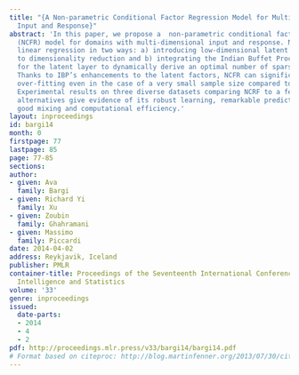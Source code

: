 ```yaml
---
title: "{A Non-parametric Conditional Factor Regression Model for Multi-Dimensional
  Input and Response}"
abstract: 'In this paper, we propose a  non-parametric conditional factor regression
  (NCFR) model for domains with multi-dimensional input and response. NCFR enhances
  linear regression in two ways: a) introducing low-dimensional latent factors leading
  to dimensionality reduction and b) integrating the Indian Buffet Process as prior
  for the latent layer to dynamically derive an optimal number of sparse factors.
  Thanks to IBP’s enhancements to the latent factors, NCFR can significantly avoid
  over-fitting even in the case of a very small sample size compared to the dimensionality.
  Experimental results on three diverse datasets comparing NCRF to a few baseline
  alternatives give evidence of its robust learning, remarkable predictive performance,
  good mixing and computational efficiency.'
layout: inproceedings
id: bargi14
month: 0
firstpage: 77
lastpage: 85
page: 77-85
sections: 
author:
- given: Ava
  family: Bargi
- given: Richard Yi
  family: Xu
- given: Zoubin
  family: Ghahramani
- given: Massimo
  family: Piccardi
date: 2014-04-02
address: Reykjavik, Iceland
publisher: PMLR
container-title: Proceedings of the Seventeenth International Conference on Artificial
  Intelligence and Statistics
volume: '33'
genre: inproceedings
issued:
  date-parts:
  - 2014
  - 4
  - 2
pdf: http://proceedings.mlr.press/v33/bargi14/bargi14.pdf
# Format based on citeproc: http://blog.martinfenner.org/2013/07/30/citeproc-yaml-for-bibliographies/
---
```

